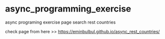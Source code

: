 # async_programming_exercise
async programing exercise page
search rest countries

check page from here >> https://eminbulbul.github.io/async_rest_countries/
